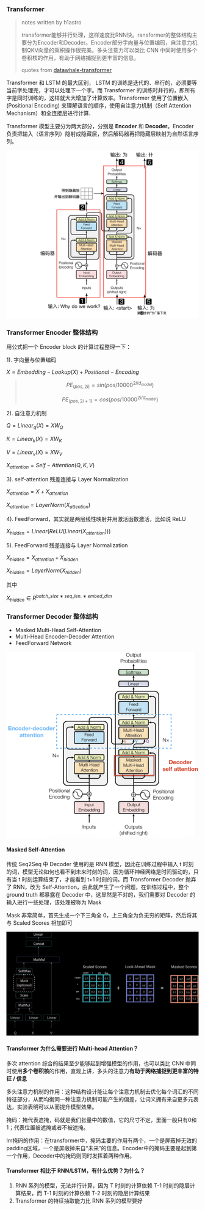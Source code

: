 ### Transformer 

> notes written by h1astro
>
> transformer能够并行处理，这样速度比RNN快。ransformer的整体结构主要分为Encoder和Decoder。Encoder部分字向量与位置编码，自注意力机制QKV向量的乘积操作很完美。多头注意力可以类比 CNN 中同时使用多个卷积核的作用，有助于网络捕捉到更丰富的信息。
>
> quotes from  [datawhale-transformer](https://github.com/datawhalechina/dive-into-cv-pytorch)

Transformer 和 LSTM 的最大区别， LSTM 的训练是迭代的、串行的，必须要等当前字处理完，才可以处理下一个字。而 Transformer 的训练时并行的，即所有字是同时训练的，这样就大大增加了计算效率。Transformer 使用了位置嵌入 (Positional Encoding) 来理解语言的顺序，使用自注意力机制（Self Attention Mechanism）和全连接层进行计算.

Transformer 模型主要分为两大部分，分别是 **Encoder** 和 **Decoder**。Encoder 负责把输入（语言序列）隐射成隐藏层，然后解码器再把隐藏层映射为自然语言序列。

![](./imgs/struct.png)



### Transformer Encoder 整体结构

用公式把一个 Encoder block 的计算过程整理一下：

1). 字向量与位置编码

$X=Embedding-Lookup(X)+Positional-Encoding$

> $$ PE_{(pos,2i)} = sin(pos / 10000^{2i/d_{\text{model}}}) $$
>
> $$ PE_{(pos,2i+1)} = cos(pos / 10000^{2i/d_{\text{model}}}) $$

2). 自注意力机制

$Q=Linear_q(X)=XW_Q$

$K=Linear_k(X)=XW_K$

$V=Linear_v(X)=XW_V$

$X_{attention}=Self-Attention(Q,K,V)$



3). self-attention 残差连接与 Layer Normalization

$X_{attention}=X+X_{attention}$

$X_{attention}=LayerNorm(X_{attention})$



4). FeedForward，其实就是两层线性映射并用激活函数激活，比如说 ReLU

$X_{hidden}=Linear(ReLU(Linear(X_{attention})))$



5). FeedForward 残差连接与 Layer Normalization

$X_{hidden}=X_{attention}+X_{hidden}$

$X_{hidden}=LayerNorm(X_{hidden})$

其中

$X_{hidden}∈R^{batch\_size ∗ seq\_len. ∗ embed\_dim}$



### Transformer Decoder 整体结构

- Masked Multi-Head Self-Attention
- Multi-Head Encoder-Decoder Attention
- FeedForward Network



![](./imgs/decoder.png)

#### Masked Self-Attention

传统 Seq2Seq 中 Decoder 使用的是 RNN 模型，因此在训练过程中输入 t 时刻的词，模型无论如何也看不到未来时刻的词，因为循环神经网络是时间驱动的，只有当 t 时刻运算结束了，才能看到 t+1 时刻的词。而 Transformer Decoder 抛弃了 RNN，改为 Self-Attention，由此就产生了一个问题，在训练过程中，整个 ground truth 都暴露在 Decoder 中，这显然是不对的，我们需要对 Decoder 的输入进行一些处理，该处理被称为 Mask

Mask 非常简单，首先生成一个下三角全 0，上三角全为负无穷的矩阵，然后将其与 Scaled Scores 相加即可

![](./imgs/mask.png)



#### Transformer 为什么需要进行 Multi-head Attention？

多次 attention 综合的结果至少能够起到增强模型的作用，也可以类比 CNN 中同时使用**多个卷积核**的作用，直观上讲，多头的注意力**有助于网络捕捉到更丰富的特征 / 信息**

多头注意力机制的作用：这种结构设计能让每个注意力机制去优化每个词汇的不同特征部分，从而均衡同一种注意力机制可能产生的偏差，让词义拥有来自更多元表达，实验表明可以从而提升模型效果。

掩码：掩代表遮掩，码就是我们张量中的数值，它的尺寸不定，里面一般只有0和1；代表位置被遮掩或者不被遮掩。

Im掩码的作用：在transformer中，掩码主要的作用有两个，一个是屏蔽掉无效的padding区域，一个是屏蔽掉来自“未来”的信息。Encoder中的掩码主要是起到第一个作用，Decoder中的掩码则同时发挥着两种作用。

#### Transformer 相比于 RNN/LSTM，有什么优势？为什么？

1. RNN 系列的模型，无法并行计算，因为 T 时刻的计算依赖 T-1 时刻的隐层计算结果，而 T-1 时刻的计算依赖 T-2 时刻的隐层计算结果
2. Transformer 的特征抽取能力比 RNN 系列的模型要好



### 